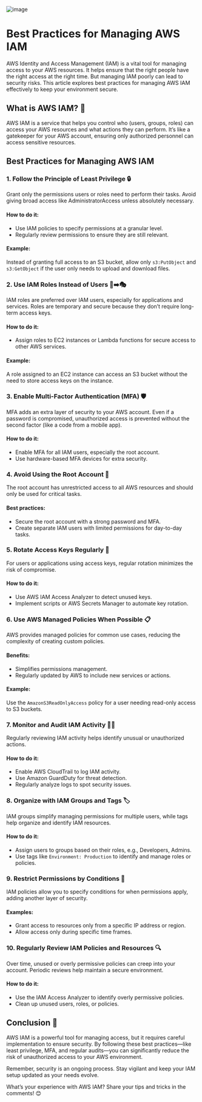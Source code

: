 

![image](https://github.com/user-attachments/assets/5202f0f6-aa2e-474d-ae60-7eea8ad3786f)

# Best Practices for Managing AWS IAM

AWS Identity and Access Management (IAM) is a vital tool for managing access to your AWS resources. It helps ensure that the right people have the right access at the right time. But managing IAM poorly can lead to security risks. This article explores best practices for managing AWS IAM effectively to keep your environment secure.

## What is AWS IAM? 🤔
AWS IAM is a service that helps you control who (users, groups, roles) can access your AWS resources and what actions they can perform. It’s like a gatekeeper for your AWS account, ensuring only authorized personnel can access sensitive resources.

## Best Practices for Managing AWS IAM

### 1. Follow the Principle of Least Privilege 🔒
Grant only the permissions users or roles need to perform their tasks. Avoid giving broad access like AdministratorAccess unless absolutely necessary.

#### How to do it:
- Use IAM policies to specify permissions at a granular level.
- Regularly review permissions to ensure they are still relevant.

#### Example:
Instead of granting full access to an S3 bucket, allow only `s3:PutObject` and `s3:GetObject` if the user only needs to upload and download files.

### 2. Use IAM Roles Instead of Users 👤➡️🎭
IAM roles are preferred over IAM users, especially for applications and services. Roles are temporary and secure because they don’t require long-term access keys.

#### How to do it:
- Assign roles to EC2 instances or Lambda functions for secure access to other AWS services.

#### Example:
A role assigned to an EC2 instance can access an S3 bucket without the need to store access keys on the instance.

### 3. Enable Multi-Factor Authentication (MFA) 🛡️
MFA adds an extra layer of security to your AWS account. Even if a password is compromised, unauthorized access is prevented without the second factor (like a code from a mobile app).

#### How to do it:
- Enable MFA for all IAM users, especially the root account.
- Use hardware-based MFA devices for extra security.

### 4. Avoid Using the Root Account 🚫
The root account has unrestricted access to all AWS resources and should only be used for critical tasks.

#### Best practices:
- Secure the root account with a strong password and MFA.
- Create separate IAM users with limited permissions for day-to-day tasks.

### 5. Rotate Access Keys Regularly 🔄
For users or applications using access keys, regular rotation minimizes the risk of compromise.

#### How to do it:
- Use AWS IAM Access Analyzer to detect unused keys.
- Implement scripts or AWS Secrets Manager to automate key rotation.

### 6. Use AWS Managed Policies When Possible 📋
AWS provides managed policies for common use cases, reducing the complexity of creating custom policies.

#### Benefits:
- Simplifies permissions management.
- Regularly updated by AWS to include new services or actions.

#### Example:
Use the `AmazonS3ReadOnlyAccess` policy for a user needing read-only access to S3 buckets.

### 7. Monitor and Audit IAM Activity 🕵️‍♂️
Regularly reviewing IAM activity helps identify unusual or unauthorized actions.

#### How to do it:
- Enable AWS CloudTrail to log IAM activity.
- Use Amazon GuardDuty for threat detection.
- Regularly analyze logs to spot security issues.

### 8. Organize with IAM Groups and Tags 🏷️
IAM groups simplify managing permissions for multiple users, while tags help organize and identify IAM resources.

#### How to do it:
- Assign users to groups based on their roles, e.g., Developers, Admins.
- Use tags like `Environment: Production` to identify and manage roles or policies.

### 9. Restrict Permissions by Conditions 🎯
IAM policies allow you to specify conditions for when permissions apply, adding another layer of security.

#### Examples:
- Grant access to resources only from a specific IP address or region.
- Allow access only during specific time frames.

### 10. Regularly Review IAM Policies and Resources 🔍
Over time, unused or overly permissive policies can creep into your account. Periodic reviews help maintain a secure environment.

#### How to do it:
- Use the IAM Access Analyzer to identify overly permissive policies.
- Clean up unused users, roles, or policies.

## Conclusion 🚀
AWS IAM is a powerful tool for managing access, but it requires careful implementation to ensure security. By following these best practices—like least privilege, MFA, and regular audits—you can significantly reduce the risk of unauthorized access to your AWS environment.

Remember, security is an ongoing process. Stay vigilant and keep your IAM setup updated as your needs evolve.

What’s your experience with AWS IAM? Share your tips and tricks in the comments! 😊
